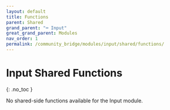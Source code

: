 ```yaml
---
layout: default
title: Functions
parent: Shared
grand_parent: "⌨️ Input"
great_grand_parent: Modules
nav_order: 1
permalink: /community_bridge/modules/input/shared/functions/
---
```


# Input Shared Functions
{: .no_toc }

No shared-side functions available for the Input module.